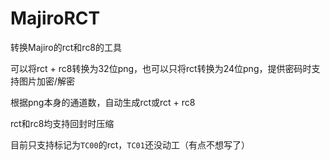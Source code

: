 # MajiroRCT

转换Majiro的rct和rc8的工具  

可以将rct + rc8转换为32位png，也可以只将rct转换为24位png，提供密码时支持图片加密/解密 

根据png本身的通道数，自动生成rct或rct + rc8 

rct和rc8均支持回封时压缩 

目前只支持标记为`TC00`的rct，`TC01`还没动工（有点不想写了）  

